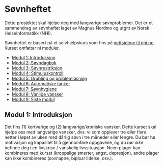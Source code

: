 # Søvnheftet
Dette prosjektet skal hjelpe deg med langvarige søvnproblemer. 
Det er et sammendrag av søvnheftet laget av Magnus Nordmo og utgitt av Norsk Helseinformatikk (NHI).

Søvnheftet er basert på et selvhjelpskurs som fins på [nettsidene til nhi.no](https://nhi.no/psykisk-helse/kognitiv-terapi/langvarige-sovnvansker/langvarige-sovnvansker-selvhjelpskurs/). 
Kurset omfatter ni moduler.

* [Modul 1: Introduksjon](./moduler/MODUL-1.md)
* [Modul 2: Søvndagbok](./moduler/MODUL-2.md)
* [Modul 3: Søvnrestriksjon](./moduler/MODUL-3.md)
* [Modul 4: Stimuluskontroll](./moduler/MODUL-4.md)
* [Modul 5: Grubling og problemløsning](./moduler/MODUL-5.md)
* [Modul 6: Automatiske tanker](./moduler/MODUL-6.md)
* [Modul 7: Søvnhygiene](./moduler/MODUL-7.md)
* [Modul 8: Vanlige vansker](./moduler/MODUL-8.md)
* [Modul 9: Siste modul](./moduler/MODUL-9.md)

## Modul 1: Introduksjon

Det fins (1) kortvarige og (2) langvarige/kroniske vansker. Dette kurset skal hjelpe oss med langvarige vansker, dvs. vi som opplever tre eller flere netter i løpet av uken med dårlig søvn i tre måneder eller lengre. Du bør ha motivasjon og kapasitet til å gjennomføre oppgavene, og du _bør ikke_ befinne deg i en livskrise / vanskelig livssituasjon. Noen plager kan kombineres med kurset (kroppslige smerter, angst, depresjon), andre plager kan ikke kombineres (sovnapne, biploar lidelse, osv.).
